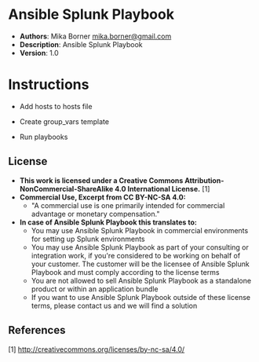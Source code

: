 # Ansible Splunk Playbook
- **Authors**:	Mika Borner <mika.borner@gmail.com>
- **Description**:	Ansible Splunk Playbook
- **Version**: 		1.0


# Instructions

* Add hosts to hosts file

* Create group_vars template

* Run playbooks


## License
- **This work is licensed under a Creative Commons Attribution-NonCommercial-ShareAlike 4.0 International License.** [1]
- **Commercial Use, Excerpt from CC BY-NC-SA 4.0:**
  - "A commercial use is one primarily intended for commercial advantage or monetary compensation."
- **In case of Ansible Splunk Playbook this translates to:**
  - You may use Ansible Splunk Playbook in commercial environments for setting up Splunk environments
  - You may use Ansible Splunk Playbook as part of your consulting or integration work, if you're considered to be working on behalf of your customer. The customer will be the licensee of Ansible Splunk Playbook and must comply according to the license terms
  - You are not allowed to sell Ansible Splunk Playbook as a standalone product or within an application bundle
  - If you want to use Ansible Splunk Playbook outside of these license terms, please contact us and we will find a solution

## References
[1] http://creativecommons.org/licenses/by-nc-sa/4.0/
